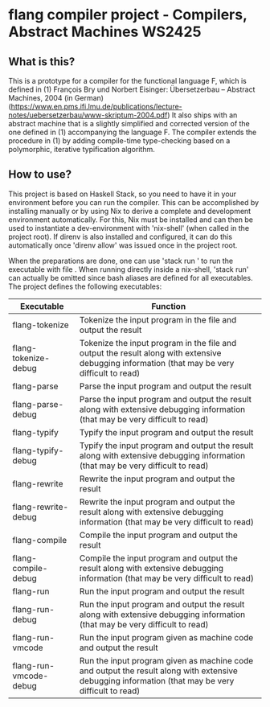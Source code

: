 # flang compiler project - Compilers, Abstract Machines WS2425
## What is this?
This is a prototype for a compiler for the functional language F, which is defined in (1) François Bry und Norbert Eisinger: Übersetzerbau – Abstract Machines, 2004 (in German) (https://www.en.pms.ifi.lmu.de/publications/lecture-notes/uebersetzerbau/www-skriptum-2004.pdf)
It also ships with an abstract machine that is a slightly simplified and corrected version of the one defined in (1) accompanying the language F.
The compiler extends the procedure in (1) by adding compile-time type-checking based on a polymorphic, iterative typification algorithm.
## How to use?
This project is based on Haskell Stack, so you need to have it in your environment before you can run the compiler.
This can be accomplished by installing manually or by using Nix to derive a complete and development environment automatically.
For this, Nix must be installed and can then be used to instantiate a dev-environment with 'nix-shell' (when called in the project root).
If direnv is also installed and configured, it can do this automatically once 'direnv allow' was issued once in the project root.

When the preparations are done, one can use 'stack run <executable> <filepath>' to run the executable <filepath> with file <filepath>.
When running directly inside a nix-shell, 'stack run' can actually be omitted since bash aliases are defined for all executables.
The project defines the following executables:

| Executable             | Function                                                                                                                                          |
| ---------------------- | ------------------------------------------------------------------------------------------------------------------------------------------------- |
| flang-tokenize         | Tokenize the input program in the file and output the result                                                                                      |
| flang-tokenize-debug   | Tokenize the input program in the file and output the result along with extensive debugging information (that may be very difficult to read)      |
| flang-parse            | Parse the input program and output the result                                                                                                     |
| flang-parse-debug      | Parse the input program and output the result along with extensive debugging information (that may be very difficult to read)                     |
| flang-typify           | Typify the input program and output the result                                                                                                    |
| flang-typify-debug     | Typify the input program and output the result along with extensive debugging information (that may be very difficult to read)                    |
| flang-rewrite          | Rewrite the input program and output the result                                                                                                   |
| flang-rewrite-debug    | Rewrite the input program and output the result along with extensive debugging information (that may be very difficult to read)                   |
| flang-compile          | Compile the input program and output the result                                                                                                   |
| flang-compile-debug    | Compile the input program and output the result along with extensive debugging information (that may be very difficult to read)                   |
| flang-run              | Run the input program and output the result                                                                                                       |
| flang-run-debug        | Run the input program and output the result along with extensive debugging information (that may be very difficult to read)                       |
| flang-run-vmcode       | Run the input program given as machine code and output the result                                                                                 |
| flang-run-vmcode-debug | Run the input program given as machine code and output the result along with extensive debugging information (that may be very difficult to read) |